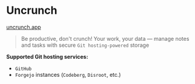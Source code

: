 # Uncrunch

[uncrunch.app](https://uncrunch.app)

> Be productive, don't crunch! Your work, your data — manage notes and tasks with secure `Git hosting-powered` storage

**Supported Git hosting services:**

- `GitHub`
- `Forgejo` instances (`Codeberg`, `Disroot`, etc.)

